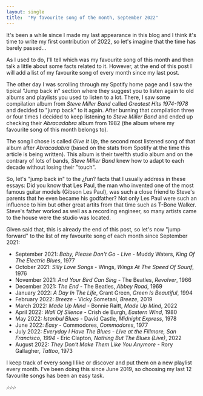 ```yaml
---
layout: single
title:  "My favourite song of the month, September 2022"
---
```


It's been a while since I made my last appearance in this blog and I think it's time to write my first contribution of 2022, so let's imagine that the time has barely passed...

As I used to do, I'll tell which was my favourite song of this month and then talk a little about some facts related to it. However, at the end of this post I will add a list of my favourite song of every month since my last post.

The other day I was scrolling through my Spotify home page and I saw the tipical "Jump back in" section where they suggest you to listen again to old albums and playlists you used to listen to a lot. There, I saw some compilation album from *Steve Miller Band* called *Greatest Hits 1974-1978* and decided to "jump back" to it again. After burning that compilation three or four times I decided to keep listening to *Steve Miller Band* and ended up checking their *Abracadabra* album from 1982 (the album where my favourite song of this month belongs to).

The song I chose is called *Give It Up*, the second most listened song of that album after *Abracadabra* (based on the stats from Spotify at the time this article is being written). This album is their twelfth studio album and on the contrary of lots of bands, *Steve Miller Band* knew how to adapt to each decade without losing their "touch".

So, let's "jump back in" to the ¿fun? facts that I usually address in these essays: Did you know that Les Paul, the man who invented one of the most famous guitar models (Gibson Les Paul), was such a close friend to Steve's parents that he even became his godfather? Not only Les Paul were such an influence to him but other great artits from that time such as T-Bone Walker. Steve's father worked as well as a recording engineer, so many artists came to the house were the studio was located.

Given said that, this is already the end of this post, so let's now "jump forward" to the list of my favourite song of each month since September 2021:

- September 2021: *Baby, Please Don't Go - Live* - Muddy Waters, *King Of The Electric Blues*, 1977
- October 2021: *Silly Love Songs* - Wings, *Wings At The Speed Of Sounf*, 1976
- November 2021: *And Your Bird Can Sing* - The Beatles, *Revolver*, 1966
- December 2021: *The End* - The Beatles, *Abbey Road*, 1969
- January 2022: *A Day In The Life*, Grant Green, *Green Is Beautiful*, 1994
- February 2022: *Breeze* - Vicky Sometani, *Breeze*, 2019
- March 2022: *Made Up Mind* - Bonnie Raitt, *Made Up Mind*, 2022
- April 2022: *Wall Of Silence* - Crish de Burgh, *Eastern Wind*, 1980
- May 2022: *Istanbul Blues* - David Castle, *Midnight Express*, 1978
- June 2022: *Easy* - Commodores, *Commodores*, 1977
- July 2022: *Everyday I Have The Blues - Live at the Fillmore, San Francisco, 1994* - Eric Clapton, *Nothing But The Blues (Live)*, 2022
- August 2022: *They Don't Make Them Like You Anymore* - Rory Gallagher, *Tattoo*, 1973

I keep track of every song I like or discover and put them on a new playlist every month. I've been doing this since June 2019, so choosing my last 12 favourite songs has been an easy task.

🎶🎶🎶
